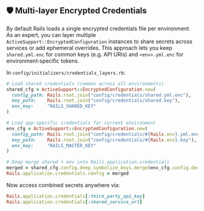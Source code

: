 ## 🛡️ Multi-layer Encrypted Credentials

By default Rails loads a single encrypted credentials file per environment. As an expert, you can layer multiple `ActiveSupport::EncryptedConfiguration` instances to share secrets across services or add ephemeral overrides. This approach lets you keep `shared.yml.enc` for common keys (e.g. API URIs) and `<env>.yml.enc` for environment‑specific tokens.

In `config/initializers/credentials_layers.rb`:

```ruby
# Load shared credentials (common across all environments)
shared_cfg = ActiveSupport::EncryptedConfiguration.new(
  config_path: Rails.root.join("config/credentials/shared.yml.enc"),
  key_path:    Rails.root.join("config/credentials/shared.key"),
  env_key:     "RAILS_SHARED_KEY"
)

# Load app‑specific credentials for current environment
env_cfg = ActiveSupport::EncryptedConfiguration.new(
  config_path: Rails.root.join("config/credentials/#{Rails.env}.yml.enc"),
  key_path:    Rails.root.join("config/credentials/#{Rails.env}.key"),
  env_key:     "RAILS_MASTER_KEY"
)

# Deep merge shared + env into Rails.application.credentials
merged = shared_cfg.config.deep_symbolize_keys.merge(env_cfg.config.deep_symbolize_keys)
Rails.application.credentials.config = merged
```

Now access combined secrets anywhere via:

```ruby
Rails.application.credentials[:third_party_api_key]
Rails.application.credentials[:shared_service_url]
```